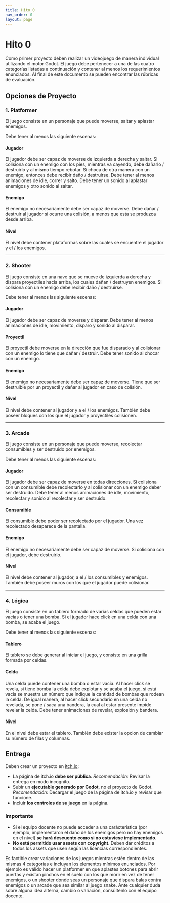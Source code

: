 ```yaml
---
title: Hito 0
nav_order: 0
layout: page
---
```


# Hito 0

Como primer proyecto deben realizar un videojuego de manera individual utilizando el motor Godot. El juego debe pertenecer a una de las cuatro categorías listadas a continuación y contener al menos los requerimientos enunciados. Al final de este documento se pueden encontrar las rúbricas de evaluación.

## Opciones de Proyecto

### **1. Platformer**

El juego consiste en un personaje que puede moverse, saltar y aplastar enemigos.


Debe tener al menos las siguiente escenas:

#### Jugador

El jugador debe ser capaz de moverse de izquierda a derecha y saltar. Si colisiona con un enemigo con los pies, mientras va cayendo, debe dañarlo / destruirlo y al mismo tiempo rebotar. Si choca de otra manera con un enemigo, entonces debe recibir daño / destruirse.
Debe tener al menos animaciones de idle, correr y salto. Debe tener un sonido al aplastar enemigos y otro sonido al saltar.

#### Enemigo

El enemigo no necesariamente debe ser capaz de moverse. Debe dañar / destruir al jugador si ocurre una colisión, a menos que esta se produzca desde arriba.

#### Nivel

El nivel debe contener plataformas sobre las cuales se encuentre el jugador y el / los enemigos.

---

### 2. Shooter

El juego consiste en una nave que se mueve de izquierda a derecha y dispara proyectiles hacia arriba, los cuales dañan / destruyen enemigos. Si colisiona con un enemigo debe recibir daño / destruirse.

Debe tener al menos las siguiente escenas:

#### Jugador

El jugador debe ser capaz de moverse y disparar.
Debe tener al menos animaciones de idle, movimiento, disparo y sonido al disparar.

#### Proyectil

El proyectil debe moverse en la dirección que fue disparado y al colisionar con un enemigo lo tiene que dañar / destruir.
Debe tener sonido al chocar con un enemigo.

#### Enemigo

El enemigo no necesariamente debe ser capaz de moverse. Tiene que ser destruible por un proyectil y dañar al jugador en caso de colisión.

#### Nivel

El nivel debe contener al jugador y a el / los enemigos. También debe poseer bloques con los que el jugador y proyectiles colisionen.

---

### 3. Arcade

El juego consiste en un personaje que puede moverse, recolectar consumibles y ser destruido por enemigos.

Debe tener al menos las siguiente escenas:

#### Jugador

El jugador debe ser capaz de moverse en todas direcciones. Si colisiona con un consumible debe recolectarlo y al colisionar con un enemigo deber ser destruido.
Debe tener al menos animaciones de idle, movimiento, recolectar y sonido al recolectar y ser destruido.

#### Consumible

El consumible debe poder ser recolectado por el jugador. Una vez recolectado desaparece de la pantalla.

#### Enemigo

El enemigo no necesariamente debe ser capaz de moverse. Si colisiona con el jugador, debe destruirlo.

#### Nivel

El nivel debe contener al jugador, a el / los consumibles y enemigos. También debe poseer muros con los que el jugador puede colisionar.

---

### 4. Lógica

El juego consiste en un tablero formado de varias celdas que pueden estar vacías o tener una bomba. Si el jugador hace click en una celda con una bomba, se acaba el juego.

Debe tener al menos las siguiente escenas:

#### Tablero

El tablero se debe generar al iniciar el juego, y consiste en una grilla formada por celdas.

#### Celda

Una celda puede contener una bomba o estar vacía. Al hacer click se revela, si tiene bomba la celda debe explotar y se acaba el juego, si está vacía se muestra un número que indique la cantidad de bombas que rodean la celda. De igual manera, al hacer click secundario en una celda no revelada, se pone / saca una bandera, la cual al estar presente impide revelar la celda. Debe tener animaciones de revelar, explosión y bandera.

#### Nivel

En el nivel debe estar el tablero. También debe exister la opcion de cambiar su número de filas y columnas.

## Entrega
Deben crear un proyecto en [itch.io](https://itch.io):
- La página de itch.io **debe ser pública**. *Recomendación:* Revisar la entrega en modo incognito.
- Subir un **ejecutable generado por Godot**, no el proyecto de Godot. *Recomendación:* Decargar el juego de la página de itch.io y revisar que funcione.
- Incluir **los controles de su juego** en la página.
### Importante
- Si el equipo docente no puede acceder a una carácteristica (por ejemplo, implementaron el daño de los enemigos pero no hay enemigos en el nivel) **se hará descuento como si no estuviese implementado**.
- **No está permitido usar assets con copyright**. Deben dar créditos a todos los assets que usen según las licencias correspondientes.

Es factible crear variaciones de los juegos mientras estén dentro de las mismas 4 categorías e incluyan los elementos mínimos enunciados. Por ejemplo es válido hacer un platformer en que aplastes botones para abrir puertas y existan pinchos en el suelo con los que morir en vez de tener enemigos, o un shooter donde seas un personaje que dispara balas contra enemigos o un arcade que sea similar al juego snake. Ante cualquier duda sobre alguna idea alterna, cambio o variación, consúltenlo con el equipo docente. 
